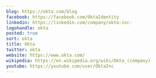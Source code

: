 ```yaml
---
blog: https://okta.com/blog
facebook: https://facebook.com/OktaIdentity
linkedin: https://linkedin.com/company/okta-inc-
logohandle: okta
posted: true
sort: okta
title: Okta
twitter: okta
website: https://www.okta.com/
wikipedia: https://en.wikipedia.org/wiki/Okta_(company)
youtube: https://youtube.com/user/OktaInc
---
```

